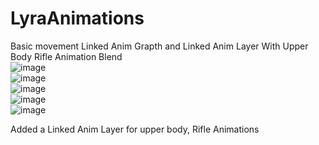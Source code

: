 # LyraAnimations
Basic movement Linked Anim Grapth and Linked Anim Layer With Upper Body Rifle Animation Blend</br>
![image](https://github.com/mon1ag/LyraAnimations/assets/49873500/c68dff44-6c81-4280-8d09-bfcabf08f5c0)</br>
![image](https://github.com/mon1ag/LyraAnimations/assets/49873500/eecc6b70-a613-4878-ac0d-3d9db25c3730)</br>
![image](https://github.com/mon1ag/LyraAnimations/assets/49873500/77ad0c16-53d1-490e-93a4-32e0b0888d7f)</br>
![image](https://github.com/mon1ag/LyraAnimations/assets/49873500/66794b3e-a4c4-4cf4-a995-57d5edf259c8)</br>
![image](https://github.com/mon1ag/LyraAnimations/assets/49873500/83fbda39-038f-4329-992e-750150fe5297)</br>

Added a Linked Anim Layer for upper body, Rifle Animations
